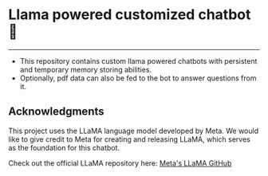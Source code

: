 # Llama powered customized chatbot 🤖
---------------------------------------
* This repository contains custom llama powered chatbots with persistent and temporary memory storing abilities.
* Optionally, pdf data can also be fed to the bot to answer questions from it.

## Acknowledgments

This project uses the LLaMA language model developed by Meta. We would like to give credit to Meta for creating and releasing LLaMA, which serves as the foundation for this chatbot.

Check out the official LLaMA repository here: [Meta's LLaMA GitHub](https://github.com/facebookresearch/llama)
